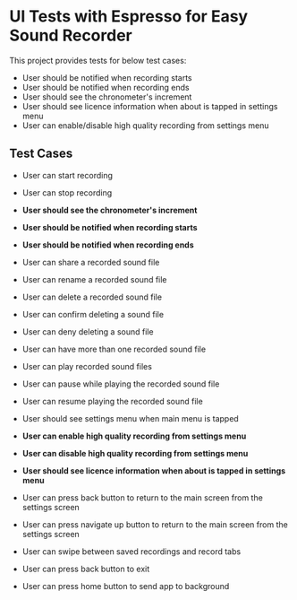 # UI Tests with Espresso for Easy Sound Recorder 

<p>This project provides tests for below test cases:</p>
                                             
- User should be notified when recording starts
- User should be notified when recording ends
- User should see the chronometer's increment
- User should see licence information when about is tapped in settings menu
- User can enable/disable high quality recording from settings menu

## Test Cases

- User can start recording
- User can stop recording

- **User should see the chronometer's increment**
- **User should be notified when recording starts**
- **User should be notified when recording ends**

- User can share a recorded sound file
- User can rename a recorded sound file
- User can delete a recorded sound file
- User can confirm deleting a sound file
- User can deny deleting a sound file
- User can have more than one recorded sound file

- User can play recorded sound files
- User can pause while playing the recorded sound file
- User can resume playing the recorded sound file

- User should see settings menu when main menu is tapped
- **User can enable high quality recording from settings menu**
- **User can disable high quality recording from settings menu**
- **User should see licence information when about is tapped in settings menu**

- User can press back button to return to the main screen from the settings screen
- User can press navigate up button to return to the main screen from the settings screen
- User can swipe between saved recordings and record tabs
- User can press back button to exit
- User can press home button to send app to background